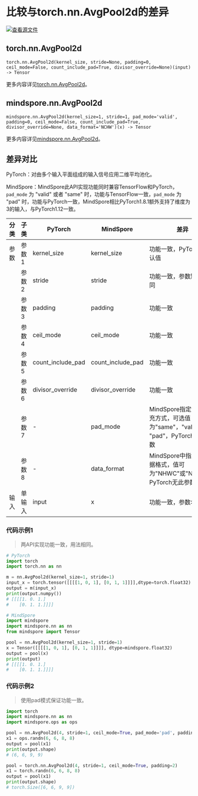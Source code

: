 # 比较与torch.nn.AvgPool2d的差异

[![查看源文件](https://mindspore-website.obs.cn-north-4.myhuaweicloud.com/website-images/r2.2/resource/_static/logo_source.svg)](https://gitee.com/mindspore/docs/blob/r2.2/docs/mindspore/source_zh_cn/note/api_mapping/pytorch_diff/AvgPool2d.md)

## torch.nn.AvgPool2d

```text
torch.nn.AvgPool2d(kernel_size, stride=None, padding=0, ceil_mode=False, count_include_pad=True, divisor_override=None)(input) -> Tensor
```

更多内容详见[torch.nn.AvgPool2d](https://PyTorch.org/docs/1.8.1/generated/torch.nn.AvgPool2d.html)。

## mindspore.nn.AvgPool2d

```text
mindspore.nn.AvgPool2d(kernel_size=1, stride=1, pad_mode='valid', padding=0, ceil_mode=False, count_include_pad=True, divisor_override=None, data_format='NCHW')(x) -> Tensor
```

更多内容详见[mindspore.nn.AvgPool2d](https://www.mindspore.cn/docs/zh-CN/r2.2/api_python/nn/mindspore.nn.AvgPool2d.html)。

## 差异对比

PyTorch：对由多个输入平面组成的输入信号应用二维平均池化。

MindSpore：MindSpore此API实现功能同时兼容TensorFlow和PyTorch，`pad_mode` 为 "valid" 或者 "same" 时，功能与TensorFlow一致，`pad_mode` 为 "pad" 时，功能与PyTorch一致，MindSpore相比PyTorch1.8.1额外支持了维度为3的输入，与PyTorch1.12一致。

| 分类 | 子类   | PyTorch               | MindSpore   | 差异                                                         |
| ---- | ------ | --------------------- | ----------- | ------------------------------------------------------------ |
| 参数 | 参数1  | kernel_size           | kernel_size | 功能一致，PyTorch无默认值                                    |
|      | 参数2  | stride                | stride      | 功能一致，参数默认值不同                                     |
|      | 参数3  | padding           | padding  | 功能一致 |
|      | 参数4  | ceil_mode         | ceil_mode   | 功能一致 |
|      | 参数5  | count_include_pad | count_include_pad   | 功能一致 |
|      | 参数6  | divisor_override | divisor_override        | 功能一致 |
|      | 参数7  | -                     | pad_mode    | MindSpore指定池化的填充方式，可选值为"same"，"valid" 或者 "pad"，PyTorch无此参数 |
|      | 参数8  | -                     | data_format | MindSpore中指定输入数据格式，值可为"NHWC"或"NCHW"，PyTorch无此参数 |
| 输入 | 单输入 | input                 | x           | 功能一致，参数名不同                               |

### 代码示例1

> 两API实现功能一致，用法相同。

```python
# PyTorch
import torch
import torch.nn as nn

m = nn.AvgPool2d(kernel_size=1, stride=1)
input_x = torch.tensor([[[[1, 0, 1], [0, 1, 1]]]],dtype=torch.float32)
output = m(input_x)
print(output.numpy())
# [[[[1. 0. 1.]
#    [0. 1. 1.]]]]

# MindSpore
import mindspore
import mindspore.nn as nn
from mindspore import Tensor

pool = nn.AvgPool2d(kernel_size=1, stride=1)
x = Tensor([[[[1, 0, 1], [0, 1, 1]]]], dtype=mindspore.float32)
output = pool(x)
print(output)
# [[[[1. 0. 1.]
#    [0. 1. 1.]]]]
```

### 代码示例2

> 使用pad模式保证功能一致。

```python
import torch
import mindspore.nn as nn
import mindspore.ops as ops

pool = nn.AvgPool2d(4, stride=1, ceil_mode=True, pad_mode='pad', padding=2)
x1 = ops.randn(6, 6, 8, 8)
output = pool(x1)
print(output.shape)
# (6, 6, 9, 9)

pool = torch.nn.AvgPool2d(4, stride=1, ceil_mode=True, padding=2)
x1 = torch.randn(6, 6, 8, 8)
output = pool(x1)
print(output.shape)
# torch.Size([6, 6, 9, 9])
```
